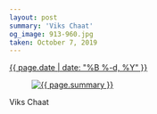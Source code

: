 ```yaml
---
layout: post
summary: 'Viks Chaat'
og_image: 913-960.jpg
taken: October 7, 2019
---
```


<div class="post">
 <time>
  <a href="/913">
   {{ page.date | date: "%B %-d, %Y" }}
  </a>
 </time>
 <a href="/913">
  <figure data-taken="10/7/2019">
   <img alt="{{ page.summary }}" sizes="(min-width: 700px) 50vw, calc(100vw - 2rem)" src="{{ site.assets_url }}/913-480.jpg" srcset="{{ site.assets_url }}/913-240.jpg 240w, {{ site.assets_url }}/913-480.jpg 480w, {{ site.assets_url }}/913-720.jpg 720w, {{ site.assets_url }}/913-960.jpg 960w"/>
  </figure>
 </a>
 <span>
  Viks Chaat
 </span>
</div>
